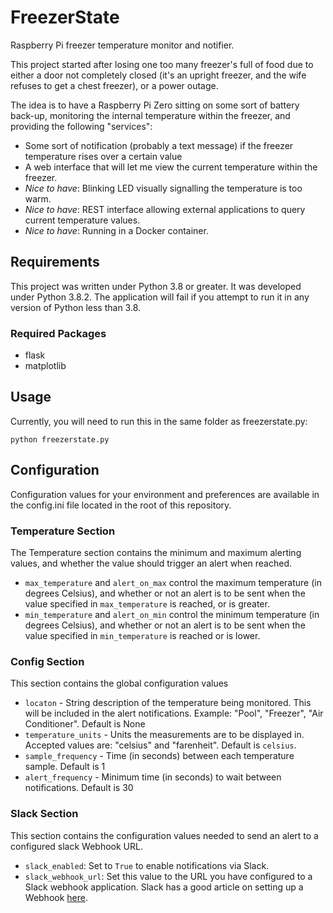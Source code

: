 # FreezerState
Raspberry Pi freezer temperature monitor and notifier.

This project started after losing one too many freezer's full of food due to either a door not completely closed (it's an upright freezer, and the wife refuses to get a chest freezer), or a power outage.

The idea is to have a Raspberry Pi Zero sitting on some sort of battery back-up, monitoring the internal temperature within the freezer, and providing the following "services":

* Some sort of notification (probably a text message) if the freezer temperature rises over a certain value
* A web interface that will let me view the current temperature within the freezer.
* _Nice to have_: Blinking LED visually signalling the temperature is too warm.
* _Nice to have_: REST interface allowing external applications to query current temperature values.
* _Nice to have_: Running in a Docker container.


## Requirements

This project was written under Python 3.8 or greater. It was developed under Python 3.8.2. The application will fail if you attempt to run it in any version of Python less than 3.8.

### Required Packages

* flask
* matplotlib

## Usage

Currently, you will need to run this in the same folder as freezerstate.py:

```
python freezerstate.py
```

## Configuration

Configuration values for your environment and preferences are available in the config.ini file located in the root of this repository.

### Temperature Section

The Temperature section contains the minimum and maximum alerting values, and whether the value should trigger an alert when reached.

- `max_temperature` and `alert_on_max` control the maximum temperature (in degrees Celsius), and whether or not an alert is to be sent when the value specified in `max_temperature` is reached, or is greater.
- `min_temperature` and `alert_on_min` control the minimum temperature (in degrees Celsius), and whether or not an alert is to be sent when the value specified in `min_temperature` is reached or is lower.

### Config Section

This section contains the global configuration values

- `locaton` - String description of the temperature being monitored. This will be included in the alert notifications. Example: "Pool", "Freezer", "Air Conditioner". Default is None
- `temperature_units` - Units the measurements are to be displayed in. Accepted values are: "celsius" and "farenheit". Default is `celsius`.
- `sample_frequency` - Time (in seconds) between each temperature sample. Default is 1
- `alert_frequency` - Minimum time (in seconds) to wait between notifications. Default is 30

### Slack Section

This section contains the configuration values needed to send an alert to a configured slack Webhook URL.

- `slack_enabled`: Set to `True` to enable notifications via Slack.
- `slack_webhook_url`: Set this value to the URL you have configured to a Slack webhook application. Slack has a good article on setting up a Webhook [here](https://api.slack.com/messaging/webhooks).